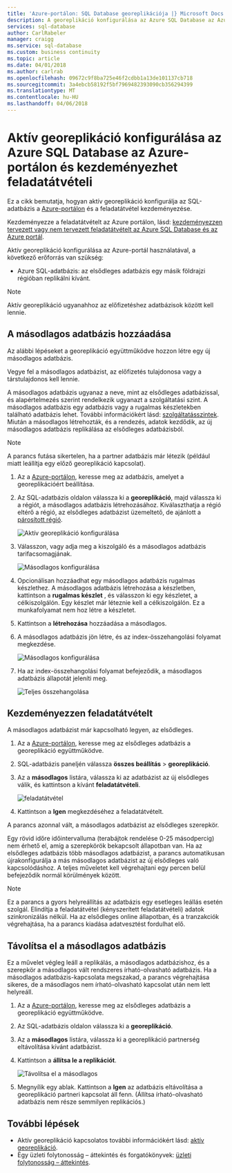 ```yaml
---
title: 'Azure-portálon: SQL Database georeplikációja |} Microsoft Docs'
description: A georeplikáció konfigurálása az Azure SQL Database az Azure-portálon és kezdeményezhet feladatátvételi
services: sql-database
author: CarlRabeler
manager: craigg
ms.service: sql-database
ms.custom: business continuity
ms.topic: article
ms.date: 04/01/2018
ms.author: carlrab
ms.openlocfilehash: 09672c9f8ba725e46f2cdbb1a13de101137cb718
ms.sourcegitcommit: 3a4ebcb58192f5bf7969482393090cb356294399
ms.translationtype: MT
ms.contentlocale: hu-HU
ms.lasthandoff: 04/06/2018
---
```

# <a name="configure-active-geo-replication-for-azure-sql-database-in-the-azure-portal-and-initiate-failover"></a>Aktív georeplikáció konfigurálása az Azure SQL Database az Azure-portálon és kezdeményezhet feladatátvételi

Ez a cikk bemutatja, hogyan aktív georeplikáció konfigurálja az SQL-adatbázis a [Azure-portálon](http://portal.azure.com) és a feladatátvétel kezdeményezése.

Kezdeményezze a feladatátvételt az Azure portálon, lásd: [kezdeményezzen tervezett vagy nem tervezett feladatátvételt az Azure SQL Database és az Azure portál](sql-database-geo-replication-portal.md).

Aktív georeplikáció konfigurálása az Azure-portál használatával, a következő erőforrás van szükség:

* Azure SQL-adatbázis: az elsődleges adatbázis egy másik földrajzi régióban replikálni kívánt.

> [!Note]
Aktív georeplikáció ugyanahhoz az előfizetéshez adatbázisok között kell lennie.

## <a name="add-a-secondary-database"></a>A másodlagos adatbázis hozzáadása
Az alábbi lépéseket a georeplikáció együttműködve hozzon létre egy új másodlagos adatbázis.  

Vegye fel a másodlagos adatbázist, az előfizetés tulajdonosa vagy a társtulajdonos kell lennie.

A másodlagos adatbázis ugyanaz a neve, mint az elsődleges adatbázissal, és alapértelmezés szerint rendelkezik ugyanazt a szolgáltatási szint. A másodlagos adatbázis egy adatbázis vagy a rugalmas készletekben található adatbázis lehet. További információkért lásd: [szolgáltatásszintek](sql-database-service-tiers.md).
Miután a másodlagos létrehozták, és a rendezés, adatok kezdődik, az új másodlagos adatbázis replikálása az elsődleges adatbázisból.

> [!NOTE]
> A parancs futása sikertelen, ha a partner adatbázis már létezik (például miatt leállítja egy előző georeplikáció kapcsolat).
> 

1. Az a [Azure-portálon](http://portal.azure.com), keresse meg az adatbázis, amelyet a georeplikációért beállítása.
2. Az SQL-adatbázis oldalon válassza ki a **georeplikáció**, majd válassza ki a régiót, a másodlagos adatbázis létrehozásához. Kiválaszthatja a régió eltérő a régió, az elsődleges adatbázist üzemeltető, de ajánlott a [párosított régió](../best-practices-availability-paired-regions.md).
   
    ![Aktív georeplikáció konfigurálása](./media/sql-database-geo-replication-portal/configure-geo-replication.png)
3. Válasszon, vagy adja meg a kiszolgáló és a másodlagos adatbázis tarifacsomagjának.
   
    ![Másodlagos konfigurálása](./media/sql-database-geo-replication-portal/create-secondary.png)
4. Opcionálisan hozzáadhat egy másodlagos adatbázis rugalmas készlethez. A másodlagos adatbázis létrehozása a készletben, kattintson a **rugalmas készlet** , és válasszon ki egy készletet, a célkiszolgálón. Egy készlet már léteznie kell a célkiszolgálón. Ez a munkafolyamat nem hoz létre a készletet.
5. Kattintson a **létrehozása** hozzáadása a másodlagos.
6. A másodlagos adatbázis jön létre, és az index-összehangolási folyamat megkezdése.
   
    ![Másodlagos konfigurálása](./media/sql-database-geo-replication-portal/seeding0.png)
7. Ha az index-összehangolási folyamat befejeződik, a másodlagos adatbázis állapotát jeleníti meg.
   
    ![Teljes összehangolása](./media/sql-database-geo-replication-portal/seeding-complete.png)

## <a name="initiate-a-failover"></a>Kezdeményezzen feladatátvételt

A másodlagos adatbázist már kapcsolható legyen, az elsődleges.  

1. Az a [Azure-portálon](http://portal.azure.com), keresse meg az elsődleges adatbázis a georeplikáció együttműködve.
2. SQL-adatbázis paneljén válassza **összes beállítás** > **georeplikáció**.
3. Az a **másodlagos** listára, válassza ki az adatbázist az új elsődleges válik, és kattintson a kívánt **feladatátvételi**.
   
    ![feladatátvétel](./media/sql-database-geo-replication-failover-portal/secondaries.png)
4. Kattintson a **Igen** megkezdéséhez a feladatátvételt.

A parancs azonnal vált, a másodlagos adatbázist az elsődleges szerepkör. 

Egy rövid időre időintervalluma (terabájtok rendelése 0-25 másodpercig) nem érhető el, amíg a szerepkörök bekapcsolt állapotban van. Ha az elsődleges adatbázis több másodlagos adatbázist, a parancs automatikusan újrakonfigurálja a más másodlagos adatbázist az új elsődleges való kapcsolódáshoz. A teljes műveletet kell végrehajtani egy percen belül befejeződik normál körülmények között. 

> [!NOTE]
> Ez a parancs a gyors helyreállítás az adatbázis egy esetleges leállás esetén szolgál. Elindítja a feladatátvétel (kényszerített feladatátvételi) adatok szinkronizálás nélkül.  Ha az elsődleges online állapotban, és a tranzakciók végrehajtása, ha a parancs kiadása adatvesztést fordulhat elő. 
> 
> 

## <a name="remove-secondary-database"></a>Távolítsa el a másodlagos adatbázis
Ez a művelet végleg leáll a replikálás, a másodlagos adatbázishoz, és a szerepkör a másodlagos vált rendszeres írható-olvasható adatbázis. Ha a másodlagos adatbázis-kapcsolata megszakad, a parancs végrehajtása sikeres, de a másodlagos nem írható-olvasható kapcsolat után nem lett helyreáll.  

1. Az a [Azure-portálon](http://portal.azure.com), keresse meg az elsődleges adatbázis a georeplikáció együttműködve.
2. Az SQL-adatbázis oldalon válassza ki a **georeplikáció**.
3. Az a **másodlagos** listára, válassza ki a georeplikáció partnerség eltávolítása kívánt adatbázist.
4. Kattintson a **állítsa le a replikációt**.
   
    ![Távolítsa el a másodlagos](./media/sql-database-geo-replication-portal/remove-secondary.png)
5. Megnyílik egy ablak. Kattintson a **Igen** az adatbázis eltávolítása a georeplikáció partneri kapcsolat áll fenn. (Állítsa írható-olvasható adatbázis nem része semmilyen replikációs.)

## <a name="next-steps"></a>További lépések
* Aktív georeplikáció kapcsolatos további információkért lásd: [aktív georeplikáció](sql-database-geo-replication-overview.md).
* Egy üzleti folytonosság – áttekintés és forgatókönyvek: [üzleti folytonosság – áttekintés](sql-database-business-continuity.md).

